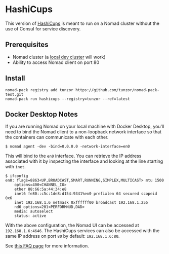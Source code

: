 # HashiCups

This version of [HashiCups]() is meant to run on a Nomad cluster without the use of Consul for service discovery.



## Prerequisites

- Nomad cluster (a [local dev cluster](https://learn.hashicorp.com/tutorials/nomad/get-started-run) will work)
- Ability to access Nomad client on port 80

## Install 

```
nomad-pack registry add tunzor https://github.com/tunzor/nomad-pack-test.git
nomad-pack run hashicups --registry=tunzor --ref=latest
```

## Docker Desktop Notes
If you are running Nomad on your local machine with Docker Desktop, you'll need to bind the Nomad client to a non-loopback network interface so that the containers can communicate with each other.

```
$ nomad agent -dev -bind=0.0.0.0 -network-interface=en0
```

This will bind to the `en0` interface. You can retrieve the IP address associated with it by inspecting the interface and looking at the line starting with `inet`.

```
$ ifconfig
en0: flags=8863<UP,BROADCAST,SMART,RUNNING,SIMPLEX,MULTICAST> mtu 1500
	options=400<CHANNEL_IO>
	ether 88:66:5a:44:34:e8 
	inet6 fe80::c5c:1de8:d154:9341%en0 prefixlen 64 secured scopeid 0x6 
	inet 192.168.1.6 netmask 0xffffff00 broadcast 192.168.1.255
	nd6 options=201<PERFORMNUD,DAD>
	media: autoselect
	status: active
```

With the above configuration, the Nomad UI can be accessed at `192.168.1.6:4646`. The HashiCups services can also be accessed with the same IP address on port `80` by default: `192.168.1.6:80`.

See [this FAQ page](https://www.nomadproject.io/docs/faq#q-how-to-connect-to-my-host-network-when-using-docker-desktop-windows-and-macos) for more information.